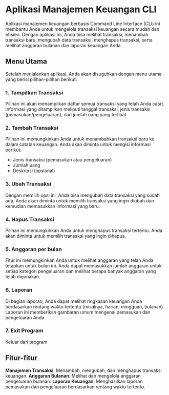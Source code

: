 # Aplikasi Manajemen Keuangan CLI

Aplikasi manajemen keuangan berbasis Command Line Interface (CLI) ini membantu Anda untuk mengelola transaksi keuangan secara mudah dan efisien. Dengan aplikasi ini, Anda bisa melihat transaksi, menambah transaksi baru, mengubah data transaksi, menghapus transaksi, serta melihat anggaran bulanan dan laporan keuangan Anda.

## Menu Utama
Setelah menjalankan aplikasi, Anda akan disuguhkan dengan menu utama yang berisi pilihan-pilihan berikut:

### 1. Tampilkan Transaksi
Pilihan ini akan menampilkan daftar semua transaksi yang telah Anda catat. Informasi yang ditampilkan meliputi tanggal transaksi, jenis transaksi (pemasukan/pengeluaran), dan jumlah uang yang terlibat.

### 2. Tambah Transaksi
Pilihan ini memungkinkan Anda untuk menambahkan transaksi baru ke dalam catatan keuangan. Anda akan diminta untuk mengisi informasi berikut:
- Jenis transaksi (pemasukan atau pengeluaran)
- Jumlah uang
- Deskripsi (opsional)

### 3. Ubah Transaksi
Dengan memilih opsi ini, Anda bisa mengubah data transaksi yang sudah ada. Anda akan diminta untuk memilih transaksi yang ingin diubah dan kemudian memasukkan informasi yang baru.

### 4. Hapus Transaksi
Pilihan ini memungkinkan Anda untuk menghapus transaksi tertentu. Anda akan diminta untuk memilih transaksi yang ingin dihapus.

### 5. Anggaran per bulan
Fitur ini memungkinkan Anda untuk melihat anggaran yang telah Anda tetapkan untuk bulan ini. Anda dapat memasukkan jumlah anggaran untuk setiap kategori pengeluaran dan melihat berapa banyak anggaran yang telah digunakan.

### 6. Laporan
Di bagian laporan, Anda dapat melihat ringkasan keuangan Anda berdasarkan rentang waktu tertentu (misalnya, harian, mingguan, bulanan). Laporan ini memberikan gambaran umum mengenai pemasukan dan pengeluaran Anda.

### 7. Exit Program
Keluar dari program

## Fitur-fitur

**Manajemen Transaksi**: Menambah, mengubah, dan menghapus transaksi keuangan.
**Anggaran Bulanan**: Melihat dan mengelola anggaran pengeluaran bulanan.
**Laporan Keuangan**: Menghasilkan laporan pemasukan dan pengeluaran berdasarkan rentang waktu tertentu.
